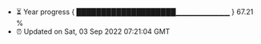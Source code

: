 - ⏳ Year progress { ████████████████████▁▁▁▁▁▁▁▁▁▁ } 67.21 %
- ⏰ Updated on Sat, 03 Sep 2022 07:21:04 GMT

